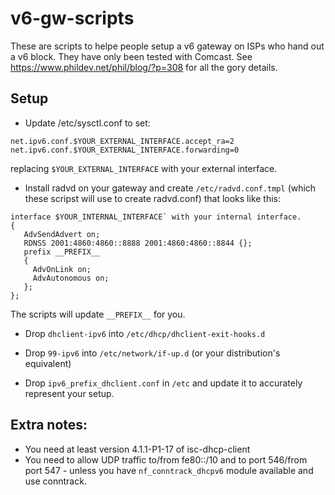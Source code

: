 # v6-gw-scripts

These are scripts to helpe people setup a v6 gateway on ISPs who hand out a v6 block. They have only been tested with Comcast. See https://www.phildev.net/phil/blog/?p=308 for all the gory details.

## Setup

* Update /etc/sysctl.conf to set:
```
net.ipv6.conf.$YOUR_EXTERNAL_INTERFACE.accept_ra=2
net.ipv6.conf.$YOUR_EXTERNAL_INTERFACE.forwarding=0
```

replacing `$YOUR_EXTERNAL_INTERFACE` with your external interface.

* Install radvd on your gateway and create `/etc/radvd.conf.tmpl` (which these scripst will use to create radvd.conf) that looks like this:

```
interface $YOUR_INTERNAL_INTERFACE` with your internal interface.
{
   AdvSendAdvert on;
   RDNSS 2001:4860:4860::8888 2001:4860:4860::8844 {};
   prefix __PREFIX__
   {
     AdvOnLink on;
     AdvAutonomous on;
   };
};   
```

The scripts will update `__PREFIX__` for you.

* Drop `dhclient-ipv6` into `/etc/dhcp/dhclient-exit-hooks.d`

* Drop `99-ipv6` into `/etc/network/if-up.d` (or your distribution's equivalent)

* Drop `ipv6_prefix_dhclient.conf` in `/etc` and update it to accurately represent your setup.


## Extra notes:

* You need at least version 4.1.1-P1-17 of isc-dhcp-client
* You need to allow UDP traffic to/from fe80::/10 and to port 546/from port 547 - unless you have `nf_conntrack_dhcpv6` module available and use conntrack.
